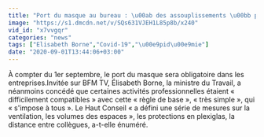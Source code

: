```yaml
---
title: "Port du masque au bureau : \u00ab des assouplissements \u00bb possibles, selon Borne"
image: "https://s1.dmcdn.net/v/SQs631VJEH1L85p8b/x240"
vid_id: "x7vvgqr"
categories: "news"
tags: ["Elisabeth Borne","Covid-19","\u00e9pid\u00e9mie"]
date: "2020-09-01T13:44:06+03:00"
---
```

À compter du 1er septembre, le port du masque sera obligatoire dans les entreprises.Invitée sur BFM TV, Élisabeth Borne, la ministre du Travail, a néanmoins concédé que certaines activités professionnelles étaient « difficilement compatibles » avec cette « règle de base », « très simple », qui « s'impose à tous ». Le Haut Conseil « a défini une série de mesures sur la ventilation, les volumes des espaces », les protections en plexiglas, la distance entre collègues, a-t-elle énuméré.   <br>
